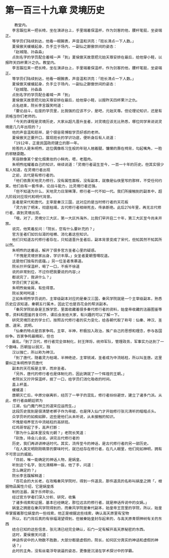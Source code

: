 # 第一百三十九章 灵境历史
        教堂内。
       李言蹊拉来一把长椅，坐在演讲台上，手里端着保温杯，作为剑客的他，腰杆笔挺，坐姿端正。
       等学员们陆续到达，他看一眼腕表，声音温和洪亮：「班长清点一下人数。」
       夏侯傲天缓缓起身，负手立于场内，一副仙之巅傲世间的姿态：
       「赵城隍、孙淼淼」
       点到名字的学员配合着喊一声「到」夏侯傲天故意把元始天尊安排在最后，给他穿小鞋，以报昨天四杯果汁之仇。教堂内。
       李言蹊拉来一把长椅，坐在演讲台上，手里端着保温杯，作为剑客的他，腰杆笔挺，坐姿端正。
       等学员们陆续到达，他看一眼腕表，声音温和洪亮：「班长清点一下人数。」
       夏侯傲天缓缓起身，负手立于场内，一副仙之巅傲世间的姿态：
       「赵城隍、孙淼淼
       点到名字的学员配合着喊一声「到」
       夏侯傲天故意把元始天尊安排在最后，给他穿小鞋，以报昨天四杯果汁之仇。
       点名结束，院长李言蹊笑呵道：
       「要论战斗，在座的学员里，比我强的应该不少，是吧，元始天尊。但论理论知识，还是有资格当你们老师的。
       「今天的课程是灵境历史，大家从超凡晋升圣者，对灵境应该无比熟悉，哪位同学来说说灵境是几几年出现的？」
       他的声音温和慈祥，是个很容易博取学员好感的老师。
       夏侯傲天正要开口，展现班长的学识功底，便听身后有人说道：
       「1912年，正是民国政府建立的那一年。
       抢答的人是朱明煦，这位偶像练习生般的年轻人翘着腿，慵懒的靠在椅背，勾起嘴角，一脸的邪魅耍酷。
       笑容颇像某个爱化烟熏妆的小鲜肉，嗯，老腊肉。
       朱明煦炫耀着自己的知识，继续说道：「灵境行者诞生至今，一百一十年的历史。但其实很少有人知道，在灵境行者出现
       之前，古代是有修行者的。
       「他们依靠天地灵力修行，没有属性面板，没有副本，就像是仙侠里写的那样，不受任何约束。他们自有一套传承，论战斗能力，比灵境行者还强。
       「但不知道为什么，天地灵力日渐稀薄，修行者一代不如一代。我们所接触到的副本中，超凡阶段对应现代和明代背景。
       圣者是宋代和唐代。主宰是秦汉三国，这对应的是当时修行者的天花板
       「灵力到了明末，彻底枯竭，古代修行者相继死去，传承断绝。此后276年里，再无古代修行者，直到灵境出现。
       「哦，对了，灵境分三大区，第一大区外海外，比我们早开启二十年，第三大区至今尚未开放。
       说完，他笑着反问：「院长，您有什么要补充的？」
       官方圣者们如饥似渴的咀嚼、消化着这些知识。
       他们只知道古代修行者存在，只知道晋升圣者后，副本背景变成了宋代，但知其然不知其所以然。
       朱明煦的这番话，解开了很多官方圣者心里的疑惑。
       「不愧是灵境世家出身，学识丰厚。」女圣者夏朝雪喟叹道。
       这是他们独有的底蕴。」另一位圣者羡慕道。
       院长拧开保温杯，喝了一口，不疾不徐道
       说的非常到位，不过你把我要说的内容;z
       都说完了，我讲什么？」
       学员们笑了起来。
       朱明煦耸耸肩，有些得意。
       院长笑呵呵道：
       正如朱明煦学员说的，主宰级副本对应的是秦汉三国，秦风学院就是一个主宰级副本，熟悉历史应该知道，秦朝五行属木，因此它也是百花会的帮派副本。
       「秦风学院前身是王族学宫，里面收藏着很多秦代修行者的资料，始皇帝收藏的法器图鉴等等，资料和图鉴的复印件，课后会发给大家，有兴趣的可以了解一下。
       研究灵境历史的学士们，按照古代修行者的实力变化，给各朝代取了称号：仙秦、神汉、圣唐、道宋、武明。
       「仙秦的特点是百家争鸣，主宰、半神，积极加入政治，推广自己的思想和理念，参与各国纷争。百家争鸣最精彩，但也
       最乱。「到了汉代，修行者完全体制化，封王拜将，统帅军队，管理政务，军事实力达到了一个巅峰。历朝皆以弱灭，独
       汉以强亡，所以称为神汉。
       「到了唐代，随着灵力枯竭，半神绝迹，主宰锐减，圣者成为中流砥柱，所以叫圣唐。这里要纠正朱明煦学员唐代
       副本的天花板是主宰，而非圣者。
       「另外，唐代的修行者也是体制化的，因此铸就了一个辉煌的王朝。」
       老院长又拧开保温杯，抿了一口，给学员们消化吸收的时间。
       盖上杯盖，
       缓缓道：
       唐朝灭亡后，中原分崩离析，经历了一甲子的混乱，修行者纷纷避世，建立了诸多门派。从此，修行者由朝廷转为
       江湖，仙门魔门林立的道宋应运而生。」
       这段历史我到是很清楚老梆子作为帝姬，也是拜入仙门才开始修行张元清听的暗暗点头。
       众学员听的如痴如醉，这些是他们从未听说，从未接触的知识。
       不愧是培养官方中流砥柱的高研班。
       红鸡哥举起了手，高声打断：
       「那为什么副本里没有元朝？」老院长笑道：
       「别急，待会儿会说。讲完古代修行者的
       历史，我们再讲讲神话时代。其实，流传至今的神话，是古代修行者的另一部历史。
       「在人类文明刚刚萌芽的蒙味时代，就已经存在修行者，在凡人眼里，他们宛如神明，拥有不可思议的威能。
       「目前，唯一能确定的神话人物，是娲皇。
       听到这个名字，张元清精神一振，他了手，问道：
       怎么确定的？」
       院长李言蹊解释道：
       「百花会的大长老，在攻略秦风学院时，得到一件道具，那件道具的名称叫娲皇之拥「，根据物品属性介绍，它是娲皇炼
       制的法器，属于乐师职业。
       经过官方学者们深入分析、研究，收集
       了诸多线索和证据，基本已经确定，那位远古的修行者，就是神话传说中的女娲。」
       娲皇之拥是在秦风学院得到的，而秦风学院是秦代副本，始皇帝王宫里的学院，所以，始皇帝掌握着那位娲皇的一些线索，他正是根据这些线索，确认高天原里有宝物
       所以，石门背后真的有徐福渴望得到，但被秦始皇封存起来的，与高天原青铜神树有关的东西
       结合已知的这些信息，张元清已经完全确认，石门一定有解开高天原秘密的东西。
       这时，夏侯傲天问道：
       神话传说中的人物数不胜数，大部分都是虚假的，院长，如何区分真实的神话和虚假的神
       话？」
       此时的主角，没有丝毫浮夸装逼的姿态，更像是沉浸在学术探讨中的学霸。